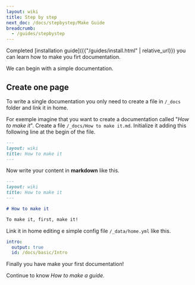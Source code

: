 ```yaml
---
layout: wiki
title: Step by step
next_doc: /docs/stepbystep/Make Guide
breadcrumb:
  - /guides/stepbystep
---
```


Completed [installation guide]({{"/guides/install.html" | relative_url}}) you can learn how to make 
you firt documentation.

We can begin with a simple documentation.

## Create one page

To write a single documentation you only need to create a file in `/_docs` folder
and link it in home.

For exemple imagine that you want to create a documentation called "_How to make it_".
Create a file `/_docs/How to make it.md`. Initialize it adding this following line 
at the begin of the file.

```markdown
---
layout: wiki
title: How to make it
---
```

Now write your content in __markdown__ like this.

```markdown
---
layout: wiki
title: How to make it
---

# How to make it

To make it, first, make it!
```

Link it in home editing e simple config file `/_data/home.yml` like this.

```yml
intro: 
  output: true
  id: /docs/basic/Intro
```

Finally you have make your first documentation!

Continue to know _How to make a guide_.